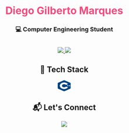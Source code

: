 <div align="center">

<h1 style="color:#F34B7D;">Diego Gilberto Marques</h1>

<h3><b>💻 Computer Engineering Student</b></h3> <br>

<div>
  <a href="https://beacons.ai/Diego-MarquesLOKT">
    <img height="150" src="https://github-readme-stats.vercel.app/api?username=Diego-MarquesLOKT&rank_icon=github&theme=radical" />
  </a>
  <a href="https://beacons.ai/Diego-MarquesLOKT">
    <img height="150" src="https://github-readme-stats.vercel.app/api/top-langs/?username=Diego-MarquesLOKT&layout=compact&theme=radical&rank_icon=github"/>
  </a>
</div>

<div style="margin-bottom: 20px;"></div>

## 🚀 Tech Stack

<div style="display: inline_block">
  <img align="center" alt="C++" height="30" width="40" src="https://raw.githubusercontent.com/devicons/devicon/master/icons/cplusplus/cplusplus-plain.svg">
</div> 

## 📬 Let's Connect

<div>
  
  <a href="mailto:marques.diegogilb@gmail.com" target="_blank">
    <img src="https://img.shields.io/badge/-Gmail-%23333?style=for-the-badge&logo=gmail&logoColor=white">
  </a>
</div>

</div>
